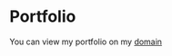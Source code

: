 # Portfolio
You can view my portfolio on my [domain](https://portfolios.talentsprint.com/~sejal_gupta/)
